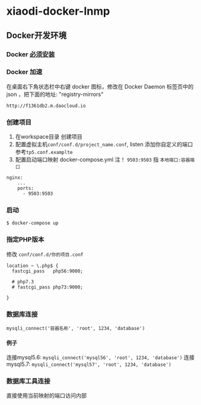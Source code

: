 # xiaodi-docker-lnmp
## Docker开发环境
### Docker [必须安装](https://download.docker.com/win/stable/Docker%20for%20Windows%20Installer.exe)

### Docker 加速
在桌面右下角状态栏中右键 docker 图标，修改在 Docker Daemon 标签页中的 json ，把下面的地址:
"registry-mirrors"
~~~
http://f1361db2.m.daocloud.io
~~~

### 创建项目
1. 在workspace目录 创建项目
2. 配置虚拟主机```conf/conf.d/project_name.conf```, listen 添加你自定义的端口 参考```tp5.conf.examplte```
3. 配置启动端口映射 docker-compose.yml 
注！ ```9503:9503``` 指 ```本地端口:容器端口```
~~~
nginx:
    ...
    ports:
      - 9503:9503
~~~

### 启动
~~~
$ docker-compose up
~~~

### 指定PHP版本
修改 ```conf/conf.d/你的项目.conf```
~~~
location ~ \.php$ {
  fastcgi_pass   php56:9000;

  # php7.3
  # fastcgi_pass php73:9000;

}
~~~

### 数据库连接
~~~
mysqli_connect('容器名称', 'root', 1234, 'database')
~~~
#### 例子
连接mysql5.6: ```mysqli_connect('mysql56', 'root', 1234, 'database')```
连接mysql5.7: ```mysqli_connect('mysql57', 'root', 1234, 'database')```

### 数据库工具连接
直接使用当前映射的端口访问内部
